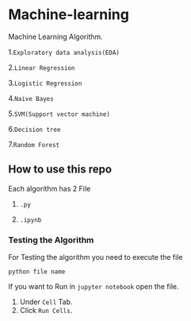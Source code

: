 # Machine-learning
Machine Learning Algorithm.


1.```Exploratory data analysis(EDA)```

2.```Linear Regression```

3.```Logistic Regression```

4.```Naive Bayes```

5.```SVM(Support vector machine)```

6.```Decision tree```

7.```Random Forest```



## How to use this repo

Each algorithm has 2 File

1. `.py` 


2. `.ipynb`


### Testing the Algorithm

For Testing the algorithm you need to execute the file

```python file name```

If you want to Run in `jupyter notebook` open the file.

1. Under `Cell` Tab.
2. Click `Run Cells`.

